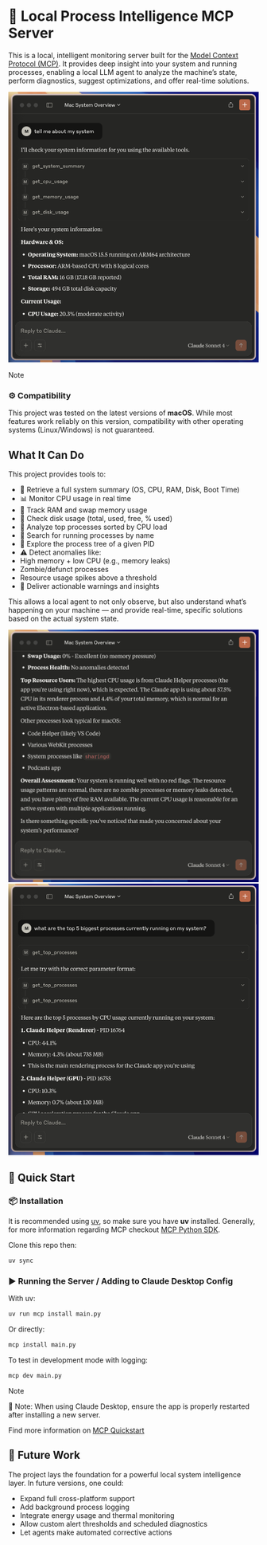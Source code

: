# 🧠 Local Process Intelligence MCP Server
This is a local, intelligent monitoring server built for the [Model Context Protocol (MCP)](https://docs.anthropic.com/en/docs/mcp). It provides deep insight into your system and running processes, enabling a local LLM agent to analyze the machine’s state, perform diagnostics, suggest optimizations, and offer real-time solutions.

<img src="img/img1.png" alt="Screenshot" width="600">

> [!NOTE]
> ### ⚙️ Compatibility
> This project was tested on the latest versions of **macOS**. While most features work reliably on this version, compatibility with other operating systems (Linux/Windows) is not guaranteed.

## What It Can Do
This project provides tools to:
- 🔧 Retrieve a full system summary (OS, CPU, RAM, Disk, Boot Time)
- 📊 Monitor CPU usage in real time
- 💾 Track RAM and swap memory usage
- 💽 Check disk usage (total, used, free, % used)
- 🧩 Analyze top processes sorted by CPU load
- 🔎 Search for running processes by name
- 🌲 Explore the process tree of a given PID
- ⚠️ Detect anomalies like:
- High memory + low CPU (e.g., memory leaks)
- Zombie/defunct processes
- Resource usage spikes above a threshold
- 🧠 Deliver actionable warnings and insights

This allows a local agent to not only observe, but also understand what’s happening on your machine — and provide real-time, specific solutions based on the actual system state.

<img src="img/img2.png" alt="Screenshot" width="600">
<img src="img/img3.png" alt="Screenshot" width="600">

## 🚀 Quick Start
### 📦 Installation
It is recommended using [uv](https://github.com/astral-sh/uv), so make sure you have **uv** installed. Generally, for more information regarding MCP checkout [MCP Python SDK](https://github.com/modelcontextprotocol/python-sdk).

Clone this repo then:
```bash
uv sync
```

### ▶️ Running the Server / Adding to Claude Desktop Config
With uv:
```bash
uv run mcp install main.py
```
Or directly:
```bash
mcp install main.py
```
To test in development mode with logging:
```bash
mcp dev main.py
```
> [!NOTE]
> 🧠 Note: When using Claude Desktop, ensure the app is properly restarted after installing a new server.
>
> Find more information on [MCP Quickstart](https://modelcontextprotocol.io/quickstart/user)

## 🚧 Future Work
The project lays the foundation for a powerful local system intelligence layer. In future versions, one could:
- Expand full cross-platform support
- Add background process logging
- Integrate energy usage and thermal monitoring
- Allow custom alert thresholds and scheduled diagnostics
- Let agents make automated corrective actions

